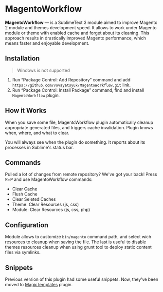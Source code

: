 # MagentoWorkflow

**MagentoWorkflow** — is a SublimeText 3 module aimed to improve Magento 2 module
and themes development speed. It allows to work under Magento module or theme
with enabled cache and forget about its cleaning. This approach results in
drastically improved Magento performance, which means faster and enjoyable
development.

## Installation

> Windows is not supported

 1. Run “Package Control: Add Repository” command and add
    `https://github.com/vovayatsyuk/MagentoWorkflow.git` link.
 2. Run “Package Control: Install Package” command, find and install
    `MagentoWorkflow` plugin.

## How it Works

When you save some file, MagentoWorkflow plugin automatically cleanup appropriate
generated files, and triggers cache invalidation. Plugin knows when, where, and
what to clear.

You will always see when the plugin do something. It reports about its processes
in Sublime's status bar.

## Commands

Pulled a lot of changes from remote repository? We've got your back!
Press <kbd>⌘⇧P</kbd> and use MagentoWorkflow commands:

 -  Clear Cache
 -  Flush Cache
 -  Clear Seleted Caches
 -  Theme: Clear Resources (js, css)
 -  Module: Clear Resources (js, css, php)

## Configuration

Module allows to customize `bin/magento` command path, and select wich resources
to cleanup when saving the file. The last is useful to disable themes resources
cleanup when using grunt tool to deploy static content files via symlinks.

## Snippets

Previous version of this plugin had some useful snippets. Now, they've been
moved to [MagicTemplates](https://github.com/vovayatsyuk/sublime-magic-templates)
plugin.
